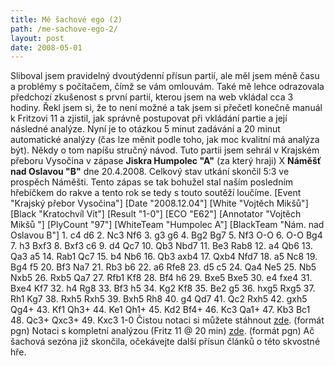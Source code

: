 ```yaml
---
title: Mé šachové ego (2)
path: /me-sachove-ego-2/
layout: post
date: 2008-05-01
---
```


Sliboval jsem pravidelný dvoutýdenní přísun partií, ale měl jsem méně času a problémy s počítačem, čímž se vám omlouvám. Také mě lehce odrazovala předchozí zkušenost s první partií, kterou jsem na web vkládal cca 3 hodiny. Řekl jsem si, že to není možné a tak jsem si přečetl konečně manuál k Fritzovi 11 a zjistil, jak správně postupovat při vkládání partie a její následné analýze. Nyní je to otázkou 5 minut zadávání a 20 minut automatické analýzy (čas lze měnit podle toho, jak moc kvalitní má analýza být). Někdy o tom napíšu stručný návod. Tuto partii jsem sehrál v Krajském přeboru Vysočina v zápase **Jiskra Humpolec "A"** (za který hraji) X **Náměšť nad Oslavou "B"** dne 20.4.2008. Celkový stav utkání skončil 5:3 ve prospěch Náměšti. Tento zápas se tak bohužel stal naším posledním hřebíčkem do rakve a tento rok se tedy s touto soutěží loučíme.  [Event "Krajský přebor Vysočina"] [Date "2008.12.04"] [White "Vojtěch Mikšů"] [Black "Kratochvíl Vít"] [Result "1-0"] [ECO "E62"] [Annotator "Vojtěch Mikšů "] [PlyCount "97"] [WhiteTeam "Humpolec A"] [BlackTeam "Nám. nad Oslavou B"] 1\. c4 d6 2. Nc3 Nf6 3. g3 g6 4. Bg2 Bg7 5\. Nf3 O-O 6. O-O Bg4 7. h3 Bxf3 8. Bxf3 c6 9. d4 Qc7 10. Qb3 Nbd7 11. Be3 Rab8 12\. a4 Qb6 13. Qa3 a5 14. Rab1 Qc7 15. b4 Nb6 16. Qb3 axb4 17. Qxb4 Nfd7 18. a5 Nc8 19. Bg4 f5 20. Bf3 Na7 21. Rb3 b6 22. a6 Rfe8 23. d5 c5 24. Qa4 Ne5 25. Nb5 Nxb5 26. Rxb5 Qa7 27. Rfb1 Kf8 28. Bf4 h6 29. Bxe5 Bxe5 30. e4 fxe4 31. Bxe4 Kf7 32. h4 Rg8 33. Bf3 h5 34. Kg2 Kf8 35. Be2 g5 36. hxg5 Rxg5 37. Rh1 Kg7 38. Rxh5 Rxh5 39. Bxh5 Rh8 40. g4 Qd7 41. Qc2 Rxh5 42. gxh5 Qg4+ 43. Kf1 Qh3+ 44. Ke1 Qh1+ 45. Kd2 Bf4+ 46. Kc3 Qa1+ 47. Kb3 Bc1 48. Qc3+ Qxc3+ 49. Kxc3 1-0  Čistou notaci si můžete stáhnout [zde](../wp-legacy-content/partie/kp_20_4_2008/cista.pgn). (formát pgn) Notaci s kompletní analýzou (Fritz 11 @ 20 min) [zde](../wp-legacy-content/partie/kp_20_4_2008/analyza.pgn). (formát pgn) Ač šachová sezóna již skončila, očekávejte další přísun článků o této skvostné hře.